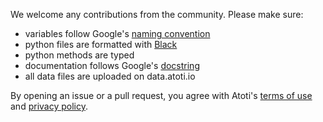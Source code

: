 We welcome any contributions from the community. Please make sure:

- variables follow Google's [naming convention](http://google.github.io/styleguide/pyguide.html#316-naming)
- python files are formatted with [Black](https://black.readthedocs.io/en/stable/)
- python methods are typed
- documentation follows Google's [docstring](http://google.github.io/styleguide/pyguide.html#381-docstrings)
- all data files are uploaded on data.atoti.io

By opening an issue or a pull request, you agree with Atoti's [terms of use](https://www.atoti.io/terms) and [privacy policy](https://www.atoti.io/privacy-policy).
